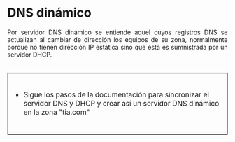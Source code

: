 # DNS dinámico
<div style="text-align: justify;"> Por servidor DNS dinámico se entiende aquel cuyos registros DNS se actualizan al cambiar de dirección los equipos de su zona, normalmente porque no tienen dirección IP estática sino que ésta es sumnistrada por un servidor DHCP.<br /><br /> </div>
<table width="100%" border="1" style="text-align: left; margin-left: 0px; margin-right: 0px;"><tbody>
  <tr>
    <td width="100%" valign="top"><br />
      <ul>
        <li>Sigue los pasos de la documentación para sincronizar el servidor DNS y DHCP y crear así un servidor DNS dinámico en la zona &quot;tia.com&quot;</li>
      </ul><br />
    </td>
  </tr></tbody>
</table>
<div style="text-align: justify;"><br /><br /></div>
